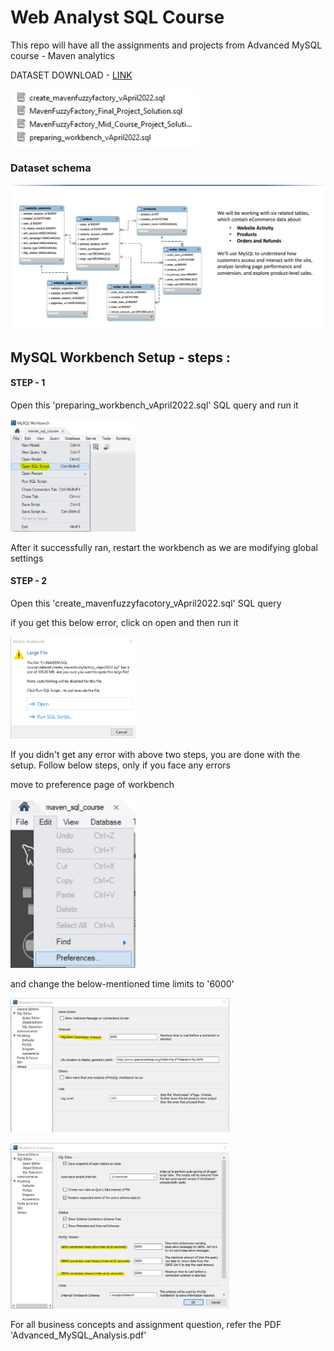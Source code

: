 
# Web Analyst SQL Course
This repo will have all the assignments and projects from Advanced MySQL course - Maven analytics 

DATASET DOWNLOAD - [LINK](https://drive.google.com/file/d/1OhEyPDz_jzhuy2rMagq70bHnecvBt4S-/view?usp=sharing)

<p algin="Center">
    <img src="https://github.com/Naveen-S6/Web_Analyst_MySQL_Course_Udemy/blob/main/Resources/dataset.png" width="300" align="center">
</p>

### Dataset schema 

<p algin="center">
    <img src="https://github.com/Naveen-S6/Web_Analyst_MySQL_Course_Udemy/blob/main/Resources/schema.png" width="600" algin="center">
</p>


## MySQL Workbench Setup - steps :

#### STEP - 1
Open this 'preparing_workbench_vApril2022.sql' SQL query and run it

<p algin="center">
    <img src="https://github.com/Naveen-S6/Web_Analyst_MySQL_Course_Udemy/blob/main/Resources/sql_1.png" width="200">
</p>

After it successfully ran, restart the workbench as we are modifying global settings

#### STEP - 2

Open this 'create_mavenfuzzyfacotory_vApril2022.sql' SQL query

if you get this below error, click on open and then run it

<p algin="center">
    <img src="https://github.com/Naveen-S6/Web_Analyst_MySQL_Course_Udemy/blob/main/Resources/workbench_error.png" width="200">
</p>




If you didn't get any error with above two steps, you are done with the setup. Follow
below steps, only if you face any errors


move to preference page of workbench

<p algin="center">
    <img src="https://github.com/Naveen-S6/Web_Analyst_MySQL_Course_Udemy/blob/main/Resources/sql_2.png" width="200">
</p>

and change the below-mentioned time limits to '6000'

<p algin="center">
    <img src="https://github.com/Naveen-S6/Web_Analyst_MySQL_Course_Udemy/blob/main/Resources/sql_3.png" width="350">
</p>

<p algin="center">
    <img src="https://github.com/Naveen-S6/Web_Analyst_MySQL_Course_Udemy/blob/main/Resources/sql_4.png" width="350">
</p>


For all business concepts and assignment question, refer the PDF 'Advanced_MySQL_Analysis.pdf'
